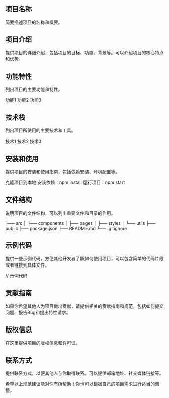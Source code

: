 ## 项目名称
简要描述项目的名称和概要。

## 项目介绍
提供项目的详细介绍，包括项目的目标、功能、背景等。可以介绍项目的核心特点和优势。

## 功能特性
列出项目的主要功能和特性。

功能1
功能2
功能3
## 技术栈
列出项目所使用的主要技术和工具。

技术1
技术2
技术3
## 安装和使用
提供项目的安装和使用指南，包括依赖安装、环境配置等。

克隆项目到本地
安装依赖：npm install
运行项目：npm start
## 文件结构
说明项目的文件结构，可以列出重要文件和目录的作用。

├── src
│   ├── components
│   ├── pages
│   ├── styles
│   └── utils
├── public
├── package.json
├── README.md
└── .gitignore
## 示例代码
提供一些示例代码，方便其他开发者了解如何使用项目，可以包含简单的代码片段或者链接到具体文件。

// 示例代码
## 贡献指南
如果你希望其他人为项目做出贡献，请提供相关的贡献指南和规范，包括如何提交问题、报告Bug和提出特性请求。

## 版权信息
在这里提供项目的版权信息和许可证。

## 联系方式
提供联系方式，以便其他人与你取得联系。可以提供邮箱地址、社交媒体链接等。

希望以上规范建议能对你有所帮助！你也可以根据自己的项目需求进行适当的调整。

